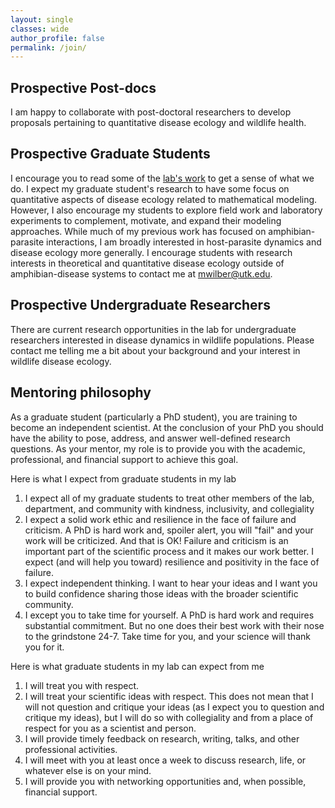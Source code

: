 ```yaml
---
layout: single
classes: wide
author_profile: false
permalink: /join/
---
```


<!-- ## Current Opportunities -->

<!-- - We are currently looking for a post-doctoral researcher in quantitative disease ecology.  The post-doctoral researcher will be developing, testing, and applying models of spatial disease dynamics to understand the invasion, spread, and persistence of chronic wasting disease. The post-doc will also be developing a novel framework for linking movement ecology and spatial disease dynamics. If you have any questions, please contact me at <a href="mwilber@utk.edu">mwilber@utk.edu</a>. -->

<!-- As part of the newly established [RIBBiTR](https://ribbitr.com/) Biology Integration Institute, we have new graduate student opportunities in the lab.  We are looking for prospective students interested in using mathematical and statistical models to integrate a diversity streams from the individual- to landscape-level to uncover the mechanisms of system resilience to emerging infectious disease, with a focus on amphibians and the disease chytridiomycosis. <href>Contact me at <a href="mwilber@utk.edu">mwilber@utk.edu</a>. -->

<!-- - We are currently recruiting a graduate student at the PhD level as part of a the newly established [RIBBiTR](https://ribbitr.com/) Biology Integration Institute focused on resilience in infectious disease systems.  The PhD student's research will be a key component of the institute, developing mathematical and statistical models that integrate ecological and evolutionary data to unravel the mechanisms of resilience underlying amphibian populations' responses to the invasion of infectious disease. Interested students should have a keen interest in developing skills for quantitative modeling in ecological systems (both statistical and mathematical) and interfacing these models with commonly-collected ecological data. If interested, please contact me at <a href="mwilber@utk.edu">mwilber@utk.edu</a> providing i) a brief statement of your interest and ii) your most recent CV highlighting any previous quantitative course work (e.g., calculus, statistics, population modeling, etc.)
 -->
## Prospective Post-docs

I am happy to collaborate with post-doctoral researchers to develop proposals pertaining to quantitative disease ecology and wildlife health.

## Prospective Graduate Students

I encourage you to read some of the [lab's work](/publications/) to get a sense of what we do.  I expect my graduate student's research to have some focus on quantitative aspects of disease ecology related to mathematical modeling.  However, I also encourage my students to explore field work and laboratory experiments to complement, motivate, and expand their modeling approaches.  While much of my previous work has focused on amphibian-parasite interactions, I am broadly interested in host-parasite dynamics and disease ecology more generally. I encourage students with research interests in theoretical and quantitative disease ecology outside of amphibian-disease systems to <href>contact me at <a href="mwilber@utk.edu">mwilber@utk.edu</a>.

## Prospective Undergraduate Researchers

There are current research opportunities in the lab for undergraduate researchers interested in disease dynamics in wildlife populations.  Please contact me telling me a bit about your background and your interest in wildlife disease ecology.

## Mentoring philosophy

As a graduate student (particularly a PhD student), you are training to become an independent scientist. At the conclusion of your PhD you should have the ability to pose, address, and answer well-defined research questions.  As your mentor, my role is to provide you with the academic, professional, and financial support to achieve this goal.

Here is what I expect from graduate students in my lab

1. I expect all of my graduate students to treat other members of the lab, department, and community with kindness, inclusivity, and collegiality
1. I expect a solid work ethic and resilience in the face of failure and criticism. A PhD is hard work and, spoiler alert, you will "fail" and your work will be criticized. And that is OK! Failure and criticism is an important part of the scientific process and it makes our work better. I expect (and will help you toward) resilience and positivity in the face of failure.
1. I expect independent thinking. I want to hear your ideas and I want you to build confidence sharing those ideas with the broader scientific community.
1. I except you to take time for yourself. A PhD is hard work and requires substantial commitment. But no one does their best work with their nose to the grindstone 24-7.  Take time for you, and your science will thank you for it.

Here is what graduate students in my lab can expect from me

1. I will treat you with respect.
1. I will treat your scientific ideas with respect. This does not mean that I will not question and critique your ideas (as I expect you to question and critique my ideas), but I will do so with collegiality and from a place of respect for you as a scientist and person.
1. I will provide timely feedback on research, writing, talks, and other professional activities.
1. I will meet with you at least once a week to discuss research, life, or whatever else is on your mind.
1. I will provide you with networking opportunities and, when possible, financial support.








